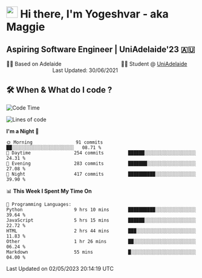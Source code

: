 <h1><img src="https://emojis.slackmojis.com/emojis/images/1531849430/4246/blob-sunglasses.gif?1531849430" width="30"/> Hi there, I'm Yogeshvar - aka Maggie</h1>

## Aspiring Software Engineer | UniAdelaide'23 🇦🇺  
🏂🏻  Based on Adelaide &nbsp;&nbsp;&nbsp;&nbsp;&nbsp;&nbsp;&nbsp;&nbsp;&nbsp;&nbsp;&nbsp;&nbsp;&nbsp;&nbsp;&nbsp;&nbsp;&nbsp;&nbsp;&nbsp;&nbsp;&nbsp;&nbsp;&nbsp;&nbsp;&nbsp;&nbsp;&nbsp;&nbsp;&nbsp;&nbsp;&nbsp;&nbsp;&nbsp;&nbsp;&nbsp;&nbsp;&nbsp;&nbsp;&nbsp;👨‍💻 Student @ [UniAdelaide](https://www.adelaide.edu.au)   &nbsp;&nbsp;&nbsp;&nbsp;&nbsp;&nbsp;&nbsp;&nbsp;&nbsp;&nbsp;&nbsp;&nbsp;&nbsp;&nbsp;&nbsp;&nbsp;&nbsp;&nbsp;&nbsp;&nbsp;&nbsp;&nbsp;&nbsp;&nbsp;&nbsp;&nbsp;&nbsp;&nbsp;&nbsp;&nbsp;&nbsp;Last Updated: 30/06/2021

## 🛠 When & What do I code ?  

<!--START_SECTION:waka-->
![Code Time](http://img.shields.io/badge/Code%20Time-2%2C123%20hrs%2059%20mins-blue)

![Lines of code](https://img.shields.io/badge/From%20Hello%20World%20I%27ve%20Written-3.5%20million%20lines%20of%20code-blue)

**I'm a Night 🦉** 

```text
🌞 Morning                91 commits          ██░░░░░░░░░░░░░░░░░░░░░░░   08.71 % 
🌆 Daytime                254 commits         ██████░░░░░░░░░░░░░░░░░░░   24.31 % 
🌃 Evening                283 commits         ███████░░░░░░░░░░░░░░░░░░   27.08 % 
🌙 Night                  417 commits         ██████████░░░░░░░░░░░░░░░   39.90 % 
```


📊 **This Week I Spent My Time On** 

```text
💬 Programming Languages: 
Python                   9 hrs 10 mins       ██████████░░░░░░░░░░░░░░░   39.64 % 
JavaScript               5 hrs 15 mins       ██████░░░░░░░░░░░░░░░░░░░   22.72 % 
HTML                     2 hrs 44 mins       ███░░░░░░░░░░░░░░░░░░░░░░   11.83 % 
Other                    1 hr 26 mins        ██░░░░░░░░░░░░░░░░░░░░░░░   06.24 % 
Markdown                 55 mins             █░░░░░░░░░░░░░░░░░░░░░░░░   04.00 % 
```


 Last Updated on 02/05/2023 20:14:19 UTC
<!--END_SECTION:waka-->
